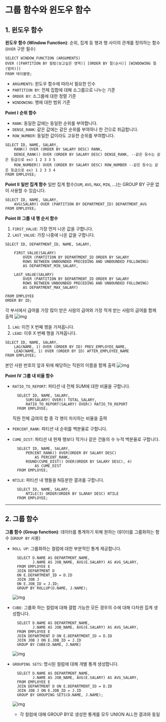 # 그룹 함수와 윈도우 함수

## 1. 윈도우 함수

**윈도우 함수 (Window Function)**: 순위, 집계 등 행과 행 사이의 관계를 정의하는 함수 (`OVER` 구문 필수)

```
SELECT WINDOW_FUNCTION (ARGUMENTS)
OVER ([PARTITION BY 컬럼(보고싶은 영역)] [ORDER BY 절(순서)] [WINDOWING 절(범위)])
FROM 테이블명;
```

- `ARGUMENTS`: 윈도우 함수에 따라서 필요한 인수
- `PARTITION BY`: 전체 집합에 대해 소그룹으로 나누는 기준
- `ORDER BY`: 소그룹에 대한 정렬 기준
- `WINDOWING`: 행에 대한 범위 기준

**Point I**
**순위 함수**

- `RANK`: 동일한 값에는 동일한 순위를 부여합니다.
- `DENSE_RANK`: 같은 값에는 같은 순위를 부여하나 한 건으로 취급합니다.
- `ROW_NUMBER`: 동일한 값이라도 고유한 순위를 부여합니다.

```
SELECT ID, NAME, SALARY,
    RANK() OVER (ORDER BY SALARY DESC) RANK,
    DENSE_RANK() OVER (ORDER BY SALARY DESC) DENSE_RANK, --같은 등수는 같은 등급으로 ex) 1 2 3 3 5
    ROW_NUMBER() OVER (ORDER BY SALARY DESC) ROW_NUMBER --같은 등수는 같은 등급으로 ex) 1 2 3 3 4
FROM EMPLOYEE;
```

**Point II**
**일반 집계 함수**
일반 집계 함수(`SUM`, `AVG`, `MAX`, `MIN`, …)는 GROUP BY 구문 없이 사용할 수 있습니다.

```
SELECT ID, NAME, SALARY,
    AVG(SALARY) OVER (PARTITION BY DEPARTMENT_ID) DEPARTMENT_AVG
FROM EMPLOYEE;
```

**Point III**
**그룹 내 행 순서 함수**

1. `FIRST_VALUE`: 가장 먼저 나온 값을 구합니다.
2. `LAST_VALUE`: 가장 나중에 나온 값을 구합니다.

```
SELECT ID, DEPARTMENT_ID, NAME, SALARY,
    
    FIRST_VALUE(SALARY)
        OVER (PARTITION BY DEPARTMENT_ID ORDER BY SALARY
        ROWS BETWEEN UNBOUNDED PRECEDING AND UNBOUNDED FOLLOWING)
        AS DEPARTMENT_MIN_SALARY,
    
    LAST_VALUE(SALARY)
        OVER (PARTITION BY DEPARTMENT_ID ORDER BY SALARY
        ROWS BETWEEN UNBOUNDED PRECEDING AND UNBOUNDED FOLLOWING)
        AS DEPARTMENT_MAX_SALARY)
        
FROM EMPLOYEE
ORDER BY ID;
```

각 부서에서 급여를 가장 많이 받은 사람의 급여와 가장 적게 받는 사람의 급여를 함께 출력
![img](https://cdn-api.elice.io/api-attachment/attachment/d033abca120246e690f53ef31fd4e59e/image.png)

1. `LAG`: 이전 X 번째 행을 가져옵니다.
2. `LEAD`: 이후 X 번째 행을 가져옵니다.

```
SELECT ID, NAME, SALARY,
    LAG(NAME, 1) OVER (ORDER BY ID) PREV_EMPLOYEE_NAME,
    LEAD(NAME, 1) OVER (ORDER BY ID) AFTER_EMPLOYEE_NAME
FROM EMPLOYEE;
```

본인 사원 번호의 앞과 뒤에 해당하는 직원의 이름을 함께 출력
![img](https://cdn-api.elice.io/api-attachment/attachment/17e005f47ad6455384ecabe91e997d86/image.png)

**Point IV**
**그룹 내 비율 함수**

- `RATIO_TO_REPORT`: 파티션 내 전체 SUM에 대한 비율을 구합니다.

  ```
    SELECT ID, NAME, SALARY,
        SUM(SALARY) OVER() TOTAL_SALARY,
        RATIO_TO_REPORT(SALARY) OVER() RATIO_TO_REPORT
    FROM EMPLOYEE;
  ```

  직원 전체 급여의 합 중 각 행이 차지하는 비율을 출력

- `PERCENT_RANK`: 파티션 내 순위를 백분율로 구합니다.

- `CUME_DIST`: 파티션 내 현재 행보다 작거나 같은 건들의 수 누적 백분율로 구합니다.

  ```
    SELECT ID, NAME, SALARY,
        PERCENT_RANK() OVER(ORDER BY SALARY DESC) 
            AS PERCENT_RANK,
        ROUND(CUME_DIST() OVER(ORDER BY SALARY DESC), 4)
            AS CUME_DIST
    FROM EMPLOYEE;
  ```

- `NTILE`: 파티션 내 행들을 N등분한 결과를 구합니다.

  ```
    SELECT ID, NAME, SALARY,
        NTILE(3) ORDER(ORDER BY SLARAY DESC) NTILE
    FROM EMPLOYEE;
  ```

------

## 2. 그룹 함수

**그룹 함수 (Group function)**: 데이터를 통계하기 위해 원하는 데이터를 그룹화하는 함수 (`GROUP BY` 사용)

- `ROLL UP`: 그룹화하는 컬럼에 대한 부분적인 통계 제공합니다.

  ```
    SELECT D.NAME AS DEPARTMENT_NAME,
           J.NAME AS JOB_NAME, AVG(E.SALARY) AS AVG_SALARY,
    FROM EMPLOYEE E
    JOIN DEPARTMENT D
    ON E.DEPARTMENT_ID = D.ID
    JOIN JOB J
    ON E.JOB_ID = J.ID;
    GROUP BY ROLLUP(D.NAME, J.NAME);
  ```

  ![img](https://cdn-api.elice.io/api-attachment/attachment/c6a6d277060b448ea06b3086b6f9d669/image.png)

- `CUBE`: 그룹화 하는 컬럼에 대해 결합 가능한 모든 경우의 수에 대해 다차원 집계 생성합니다.

  ```
    SELECT D.NAME AS DEPARTMENT_NAME,
           J.NAME AS JOB_NAME, AVG(E.SALARY) AS AVG_SALARY,
    FROM EMPLOYEE E
    JOIN DEPARTMENT D ON E.DEPARTMENT_ID = D.ID
    JOIN JOB J ON E.JOB_ID = J.ID
    GROUP BY CUBE(D.NAME, J.NAME)
  ```

  ![img](https://cdn-api.elice.io/api-attachment/attachment/81ef4180d1c942b391f347f0a0fa89a7/image.png)

- `GROUPING SETS`: 명시된 컬럼에 대해 개별 통계 생성합니다.

  ```
    SELECT D.NAME AS DEPARTMENT_NAME,
           J.NAME AS JOB_NAME, AVG(E.SALARY) AS AVG_SALARY,
    FROM EMPLOYEE E
    JOIN DEPARTMENT D ON E.DEPARTMENT_ID = D.ID
    JOIN JOB J ON E.JOB_ID = J.ID
    GROUP BY GROUPING SETS(D.NAME, J.NAME);
  ```

  ![img](https://cdn-api.elice.io/api-attachment/attachment/6346eb62a70a436689e38a61a21be9af/image.png)

  - 각 컬럼에 대해 GROUP BY로 생성한 통계를 모두 UNION ALL한 결과와 동일
